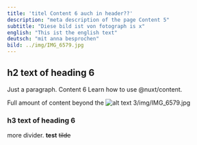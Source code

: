 ```yaml
---
title: 'titel Content 6 auch in header??'
description: "meta description of the page Content 5"
subtitle: "Diese bild ist von fotograph is x"
english: "This ist the english text"
deutsch: "mit anna besprochen"
bild: ../img/IMG_6579.jpg
---
```


## h2 text of heading 6

Just a paragraph. Content 6
Learn how to use @nuxt/content.
<!--more-->
Full amount of content beyond the
![alt text 3/img/IMG_6579.jpg](/img/IMG_6579.jpg)


### h3 text of heading 6

more divider. **test** ~~tilde~~
